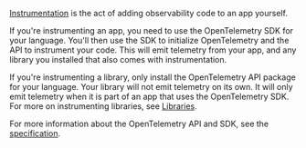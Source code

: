 ---
---

[Instrumentation](/docs/concepts/instrumentation/) is the act of adding
observability code to an app yourself.

If you're instrumenting an app, you need to use the OpenTelemetry SDK for your
language. You'll then use the SDK to initialize OpenTelemetry and the API to
instrument your code. This will emit telemetry from your app, and any library
you installed that also comes with instrumentation.

If you're instrumenting a library, only install the OpenTelemetry API package
for your language. Your library will not emit telemetry on its own. It will only
emit telemetry when it is part of an app that uses the OpenTelemetry SDK. For
more on instrumenting libraries, see
[Libraries](/docs/concepts/instrumentation/libraries/).

For more information about the OpenTelemetry API and SDK, see the
[specification](/docs/specs/otel/).
